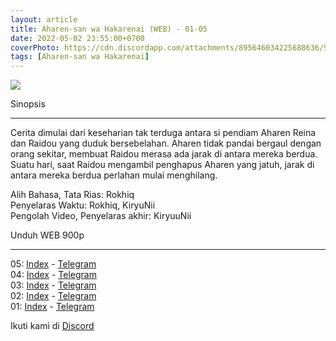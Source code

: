 ```yaml
---
layout: article
title: Aharen-san wa Hakarenai (WEB) - 01-05
date: 2022-05-02 23:55:00+0700
coverPhoto: https://cdn.discordapp.com/attachments/895646034225688636/969912955183460382/mpv-shot0072.jpg
tags: [Aharen-san wa Hakarenai]
---
```


![](https://cdn.discordapp.com/attachments/895646034225688636/969912955183460382/mpv-shot0072.jpg)

Sinopsis

---
Cerita dimulai dari keseharian tak terduga antara si pendiam Aharen Reina dan Raidou yang duduk bersebelahan.
Aharen tidak pandai bergaul dengan orang sekitar, membuat Raidou merasa ada jarak di antara mereka berdua.
Suatu hari, saat Raidou mengambil penghapus Aharen yang jatuh, jarak di antara mereka berdua perlahan mulai menghilang.


Alih Bahasa, Tata Rias: Rokhiq
<br>
Penyelaras Waktu: Rokhiq, KiryuNii
<br>
Pengolah Video, Penyelaras akhir: KiryuuNii

Unduh WEB 900p

---
05: [Index](https://proyek.a-1ddl.workers.dev/0:/Musim%20Semi%202022/%5BWEB%5D/%5BA-1%5D%20Aharen-san%20wa%20Hakarenai%20%5BWEB%5D%5Bx264%20900p%5D%5BAAC%5D/%5BA-1%5D%20Aharen-san%20wa%20Hakarenai%20-%2005%20%5BWEB%5D%5Bx264%20900p%5D%5BAAC%5D%5B1984BFC1%5D.mkv) - [Telegram](https://t.me/a1fansubweeklies/78)
<br>
04: [Index](https://proyek.a-1ddl.workers.dev/0:/Musim%20Semi%202022/%5BWEB%5D/%5BA-1%5D%20Aharen-san%20wa%20Hakarenai%20%5BWEB%5D%5Bx264%20900p%5D%5BAAC%5D/%5BA-1%5D%20Aharen-san%20wa%20Hakarenai%20-%2004%20%5BWEB%5D%5Bx264%20900p%5D%5BAAC%5D%5B2E6A4BF2%5D.mkv) - [Telegram](https://t.me/a1fansubweeklies/72)
<br>
03: [Index](https://proyek.a-1ddl.workers.dev/0:/Musim%20Semi%202022/%5BWEB%5D/%5BA-1%5D%20Aharen-san%20wa%20Hakarenai%20%5BWEB%5D%5Bx264%20900p%5D%5BAAC%5D/%5BA-1%5D%20Aharen-san%20wa%20Hakarenai%20-%2003%20%5BWEB%5D%5Bx264%20900p%5D%5BAAC%5D%5BC14AB7CE%5D.mkv) - [Telegram](https://t.me/a1fansubweeklies/61)
<br>
02: [Index](https://proyek.a-1ddl.workers.dev/0:/Musim%20Semi%202022/%5BWEB%5D/%5BA-1%5D%20Aharen-san%20wa%20Hakarenai%20%5BWEB%5D%5Bx264%20900p%5D%5BAAC%5D/%5BA-1%5D%20Aharen-san%20wa%20Hakarenai%20-%2002%20%5BWEB%5D%5Bx264%20900p%5D%5BAAC%5D%5B4EE392D2%5D.mkv) - [Telegram](https://t.me/a1fansubweeklies/55)
<br>
01: [Index](https://proyek.a-1ddl.workers.dev/0:/Musim%20Semi%202022/%5BWEB%5D/%5BA-1%5D%20Aharen-san%20wa%20Hakarenai%20%5BWEB%5D%5Bx264%20900p%5D%5BAAC%5D/%5BA-1%5D%20Aharen-san%20wa%20Hakarenai%20-%2001%20%5BWEB%5D%5Bx264%20900p%5D%5BAAC%5D%5BB2F48555%5D.mkv) - [Telegram](https://t.me/a1fansubweeklies/53)

Ikuti kami di [Discord](https://discord.gg/8QeuePwYgV)
